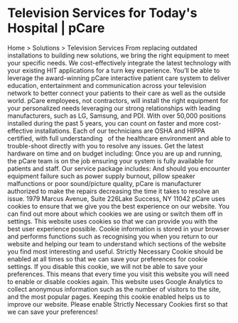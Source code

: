 # Television Services for Today's Hospital | pCare

Home > Solutions > Television Services
From replacing outdated installations to building new solutions, we bring the right equipment to meet your specific needs. We cost-effectively integrate the latest technology with your existing HIT applications for a turn key experience. You’ll be able to leverage the award-winning pCare interactive patient care system to deliver education, entertainment and communication across your television network to better connect your patients to their care as well as the outside world.
pCare employees, not contractors, will install the right equipment for your personalized needs leveraging our strong relationships with leading manufacturers, such as LG, Samsung, and PDI. With over 50,000 positions installed during the past 5 years, you can count on faster and more cost-effective installations. Each of our technicians are OSHA and HIPPA certified, with full understanding   of the healthcare environment and able to trouble-shoot directly with you to resolve any issues. Get the latest hardware on time and on budget including:
Once you are up and running, the pCare team is on the job ensuring your system is fully available for patients and staff. Our service package includes:
And should you encounter equipment failure such as power supply burnout, pillow speaker malfunctions or poor sound/picture quality, pCare is manufacturer authorized to make the repairs decreasing the time it takes to resolve an issue.
1979 Marcus Avenue, Suite 226Lake Success, NY 11042
pCare uses cookies to ensure that we give you the best experience on our website. You can find out more about which cookies we are using or switch them off in settings.
This website uses cookies so that we can provide you with the best user experience possible. Cookie information is stored in your browser and performs functions such as recognising you when you return to our website and helping our team to understand which sections of the website you find most interesting and useful.
Strictly Necessary Cookie should be enabled at all times so that we can save your preferences for cookie settings.
If you disable this cookie, we will not be able to save your preferences. This means that every time you visit this website you will need to enable or disable cookies again.
This website uses Google Analytics to collect anonymous information such as the number of visitors to the site, and the most popular pages.
Keeping this cookie enabled helps us to improve our website.
Please enable Strictly Necessary Cookies first so that we can save your preferences!